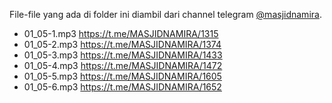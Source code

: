 File-file yang ada di folder ini diambil dari channel telegram [@masjidnamira](https://t.me/MASJIDNAMIRA).

- 01_05-1.mp3 https://t.me/MASJIDNAMIRA/1315
- 01_05-2.mp3 https://t.me/MASJIDNAMIRA/1374
- 01_05-3.mp3 https://t.me/MASJIDNAMIRA/1433
- 01_05-4.mp3 https://t.me/MASJIDNAMIRA/1472
- 01_05-5.mp3 https://t.me/MASJIDNAMIRA/1605
- 01_05-6.mp3 https://t.me/MASJIDNAMIRA/1652
